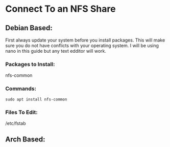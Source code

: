 # Connect To an NFS Share

## Debian Based:
First always update your system before you install packages.  This will make sure you do not have conflicts with your operating system.  I will be using nano in this guide but any text edditor will work.


### Packages to Install:
nfs-common


### Commands:
`sudo apt install nfs-common`

### Files To Edit:
/etc/fstab




## Arch Based:
